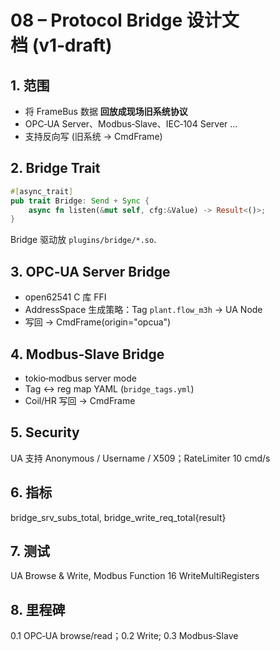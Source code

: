 # 08 – Protocol Bridge 设计文档 (v1‑draft)

## 1. 范围
* 将 FrameBus 数据 **回放成现场旧系统协议**  
* OPC‑UA Server、Modbus‑Slave、IEC‑104 Server …  
* 支持反向写 (旧系统 → CmdFrame)

## 2. Bridge Trait
```rust
#[async_trait]
pub trait Bridge: Send + Sync {
    async fn listen(&mut self, cfg:&Value) -> Result<()>;
}
```
Bridge 驱动放 `plugins/bridge/*.so`.

## 3. OPC‑UA Server Bridge
* open62541 C 库 FFI  
* AddressSpace 生成策略：Tag `plant.flow_m3h` → UA Node  
* 写回 → CmdFrame(origin="opcua")

## 4. Modbus‑Slave Bridge
* tokio‑modbus server mode  
* Tag ↔ reg map YAML (`bridge_tags.yml`)  
* Coil/HR 写回 → CmdFrame

## 5. Security
UA 支持 Anonymous / Username / X509；RateLimiter 10 cmd/s

## 6. 指标
bridge_srv_subs_total, bridge_write_req_total{result}

## 7. 测试
UA Browse & Write, Modbus Function 16 WriteMultiRegisters

## 8. 里程碑
0.1 OPC‑UA browse/read；0.2 Write; 0.3 Modbus‑Slave
